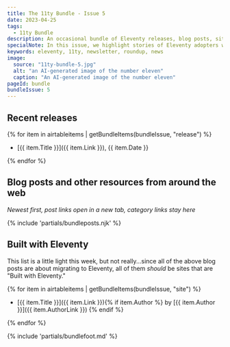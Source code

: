 ```yaml
---
title: The 11ty Bundle - Issue 5
date: 2023-04-25
tags:
  - 11ty Bundle
description: An occasional bundle of Eleventy releases, blog posts, sites, and resources.
specialNote: In this issue, we highlight stories of Eleventy adopters who have migrated from other static site generators, tools, and platforms.
keywords: eleventy, 11ty, newsletter, roundup, news
image:
  source: "11ty-bundle-5.jpg"
  alt: "an AI-generated image of the number eleven"
  caption: "An AI-generated image of the number eleven"
pageId: bundle
bundleIssue: 5
---
```


## Recent releases

{% for item in airtableitems | getBundleItems(bundleIssue, "release") %}

- [{{ item.Title }}]({{ item.Link }}), {{ item.Date }}

{% endfor %}

## Blog posts and other resources from around the web

_Newest first, post links open in a new tab, category links stay here_

{% include 'partials/bundleposts.njk' %}

## Built with Eleventy

This list is a little light this week, but not really...since all of the above blog posts are about migrating to Eleventy, all of them _should_ be sites that are "Built with Eleventy."

{% for item in airtableitems | getBundleItems(bundleIssue, "site") %}

- [{{ item.Title }}]({{ item.Link }}){% if item.Author %} by [{{ item.Author }}]({{ item.AuthorLink }}) {% endif %}

{% endfor %}

{% include 'partials/bundlefoot.md' %}
